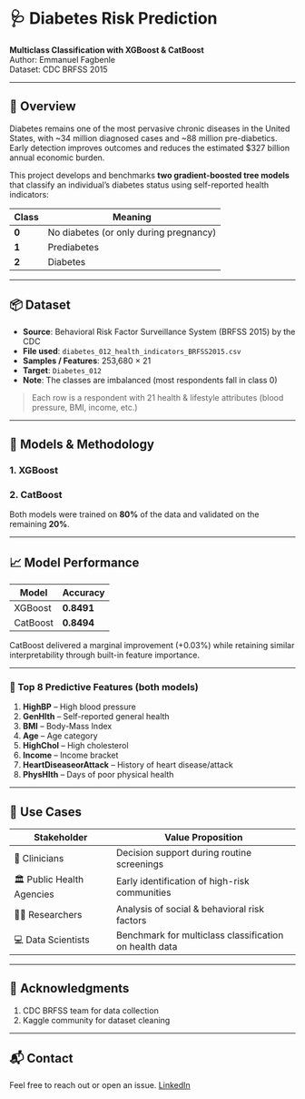# 🩺 Diabetes Risk Prediction

**Multiclass Classification with XGBoost & CatBoost**  
Author: Emmanuel Fagbenle  
Dataset: CDC BRFSS 2015

---

## 📌 Overview

Diabetes remains one of the most pervasive chronic diseases in the United States, with ~34 million diagnosed cases and ~88 million pre-diabetics. Early detection improves outcomes and reduces the estimated $327 billion annual economic burden.

This project develops and benchmarks **two gradient-boosted tree models** that classify an individual’s diabetes status using self-reported health indicators:

| Class | Meaning                                |
|-------|----------------------------------------|
| **0** | No diabetes (or only during pregnancy) |
| **1** | Prediabetes                            |
| **2** | Diabetes                               |

---

## 📦 Dataset

- **Source**: Behavioral Risk Factor Surveillance System (BRFSS 2015) by the CDC  
- **File used**: `diabetes_012_health_indicators_BRFSS2015.csv`  
- **Samples / Features**: 253,680 × 21  
- **Target**: `Diabetes_012`  
- **Note**: The classes are imbalanced (most respondents fall in class 0)

> Each row is a respondent with 21 health & lifestyle attributes (blood pressure, BMI, income, etc.)

---

## 🧠 Models & Methodology

### 1. XGBoost

### 2. CatBoost
Both models were trained on **80%** of the data and validated on the remaining **20%**.

---

## 📈 Model Performance

| Model    | Accuracy   |
|----------|------------|
| XGBoost  | **0.8491** |
| CatBoost | **0.8494** |

CatBoost delivered a marginal improvement (+0.03%) while retaining similar interpretability through built-in feature importance.

---

### 🔑 Top 8 Predictive Features (both models)

1. **HighBP** – High blood pressure  
2. **GenHlth** – Self-reported general health  
3. **BMI** – Body-Mass Index  
4. **Age** – Age category  
5. **HighChol** – High cholesterol  
6. **Income** – Income bracket  
7. **HeartDiseaseorAttack** – History of heart disease/attack  
8. **PhysHlth** – Days of poor physical health  

---

## 🚀 Use Cases

| Stakeholder                | Value Proposition                                    |
|---------------------------|------------------------------------------------------|
| 🏥 Clinicians              | Decision support during routine screenings          |
| 🏛 Public Health Agencies  | Early identification of high-risk communities       |
| 🧑‍🔬 Researchers          | Analysis of social & behavioral risk factors         |
| 💻 Data Scientists         | Benchmark for multiclass classification on health data |

---

## 🙌 Acknowledgments
1. CDC BRFSS team for data collection
2. Kaggle community for dataset cleaning

---

## 📬 Contact
Feel free to reach out or open an issue.
[LinkedIn](https://www.linkedin.com/in/fagbenle-emmanuel/)
